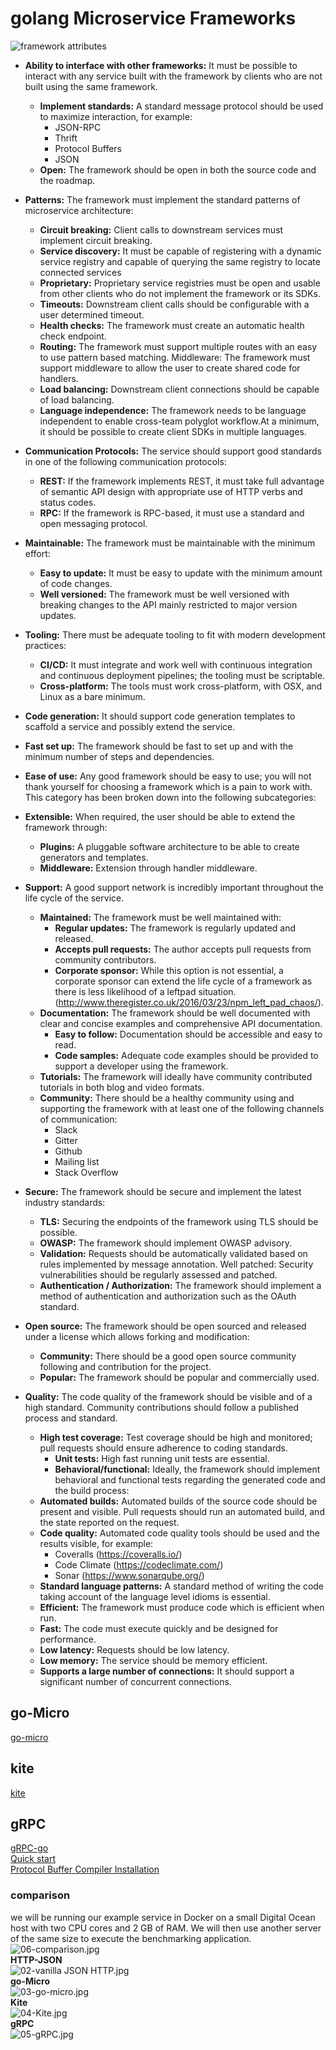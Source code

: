 # golang Microservice Frameworks
![framework attributes](./Img/01-framework_attributes.jpg)
* **Ability to interface with other frameworks:** It must be possible to interact with any service built with the framework by clients who are not built using the same framework.
  * **Implement standards:** A standard message protocol should be used to maximize interaction, for example:
    * JSON-RPC
    * Thrift
    * Protocol Buffers
    * JSON
  * **Open:** The framework should be open in both the source code and the roadmap.

* **Patterns:** The framework must implement the standard patterns of microservice architecture:
  * **Circuit breaking:** Client calls to downstream services must implement circuit breaking.
  * **Service discovery:** It must be capable of registering with a dynamic service registry and capable of querying the same registry to locate connected services
  * **Proprietary:** Proprietary service registries must be open and usable from other clients who do not implement the framework or its SDKs.
  * **Timeouts:** Downstream client calls should be configurable with a user determined timeout.
  * **Health checks:** The framework must create an automatic health check endpoint.
  * **Routing:** The framework must support multiple routes with an easy to use pattern based matching. Middleware: The framework must support middleware to allow the user to create shared code for handlers.
  * **Load balancing:** Downstream client connections should be capable of load balancing.
  * **Language independence:** The framework needs to be language independent to enable cross-team polyglot workflow.At a minimum, it should be possible to create client SDKs in multiple languages.

* **Communication Protocols:** The service should support good standards in one of the following communication protocols:
  * **REST:** If the framework implements REST, it must take full advantage of semantic API design with appropriate use of HTTP verbs and status codes.
  * **RPC:** If the framework is RPC-based, it must use a standard and open messaging protocol. 

* **Maintainable:** The framework must be maintainable with the minimum effort:
  * **Easy to update:** It must be easy to update with the minimum amount of code changes. 
  * **Well versioned:** The framework must be well versioned with breaking changes to the API mainly restricted to major version updates.

* **Tooling:** There must be adequate tooling to fit with modern development practices:
  * **CI/CD:** It must integrate and work well with continuous integration and continuous deployment pipelines; the tooling must be scriptable.
  * **Cross-platform:** The tools must work cross-platform, with OSX, and Linux as a bare minimum.
  
* **Code generation:** It should support code generation templates to scaffold a service and possibly extend the service.
* **Fast set up:** The framework should be fast to set up and with the minimum number of steps and dependencies.
* **Ease of use:** Any good framework should be easy to use; you will not thank yourself for choosing a framework which is a pain to work with. This category has been broken down into the following subcategories:
* **Extensible:** When required, the user should be able to extend the framework through: 
  * **Plugins:** A pluggable software architecture to be able to create generators and templates. 
  * **Middleware:** Extension through handler middleware.

* **Support:** A good support network is incredibly important throughout the life cycle of the service. 
  * **Maintained:** The framework must be well maintained with:
    * **Regular updates:** The framework is regularly updated and released.
    * **Accepts pull requests:** The author accepts pull requests from community contributors.
    * **Corporate sponsor:** While this option is not essential, a corporate sponsor can extend the life cycle of a framework as there is less likelihood of a leftpad situation. (http://www.theregister.co.uk/2016/03/23/npm_left_pad_chaos/).
  * **Documentation:** The framework should be well documented with clear and concise examples and comprehensive API documentation.
    * **Easy to follow:** Documentation should be accessible and easy to read.
    * **Code samples:** Adequate code examples should be provided to support a developer using the framework.
  * **Tutorials:** The framework will ideally have community contributed tutorials in both blog and video formats.
  * **Community:** There should be a healthy community using and supporting the framework with at least one of the following channels of communication:
    * Slack
    * Gitter
    * Github
    * Mailing list
    * Stack Overflow

* **Secure:** The framework should be secure and implement the latest industry standards:
  * **TLS:** Securing the endpoints of the framework using TLS should be possible.
  * **OWASP:** The framework should implement OWASP advisory.
  * **Validation:** Requests should be automatically validated based on rules implemented by message annotation. Well patched: Security vulnerabilities should be regularly assessed and patched.
  * **Authentication / Authorization:** The framework should implement a method of authentication and authorization such as the OAuth standard.
      
* **Open source:** The framework should be open sourced and released under a license which allows forking and modification:
  * **Community:** There should be a good open source community following and contribution for the project.
  * **Popular:** The framework should be popular and commercially used.
      
* **Quality:** The code quality of the framework should be visible and of a high standard. Community contributions should follow a published process and standard.
  * **High test coverage:** Test coverage should be high and monitored; pull requests should ensure adherence to coding standards.
    * **Unit tests:** High fast running unit tests are essential.
    * **Behavioral/functional:** Ideally, the framework should implement behavioral and functional tests regarding the generated code and the build process:
  * **Automated builds:** Automated builds of the source code should be present and visible. Pull requests should run an automated build, and the state reported on the request.
  * **Code quality:** Automated code quality tools should be used and the results visible, for example:
    * Coveralls (https://coveralls.io/)
    * Code Climate (https://codeclimate.com/)
    * Sonar (https://www.sonarqube.org/)
  * **Standard language patterns:** A standard method of writing the code taking account of the language level idioms is essential.
  * **Efficient:** The framework must produce code which is efficient when run.
  * **Fast:** The code must execute quickly and be designed for performance.
  * **Low latency:** Requests should be low latency.
  * **Low memory:** The service should be memory efficient.
  * **Supports a large number of connections:** It should support a significant number of concurrent connections.

## go-Micro
[go-micro](https://github.com/go-micro/go-micro)
## kite
[kite](https://github.com/koding/kite)
## gRPC
[gRPC-go](https://github.com/grpc/grpc-go)<br/>
[Quick start](https://grpc.io/docs/languages/go/quickstart/)<br/>
[Protocol Buffer Compiler Installation](https://grpc.io/docs/protoc-installation/)<br/>

### comparison 
we will be running our example service in Docker on a small Digital Ocean host with two CPU cores and 2 GB of RAM. We will then use another server of the same size to execute the benchmarking application.
![06-comparison.jpg](./Img/06-comparison.jpg)<br/>
**HTTP-JSON** <br/>
![02-vanilla JSON HTTP.jpg](./Img/02-vanilla%20JSON%20HTTP.jpg)<br/>
**go-Micro** <br/>
![03-go-micro.jpg](./Img/03-go-micro.jpg) <br/>
**Kite**<br/>
![04-Kite.jpg](./Img/04-Kite.jpg)<br/>
**gRPC**<br/>
![05-gRPC.jpg](./Img/05-gRPC.jpg)


